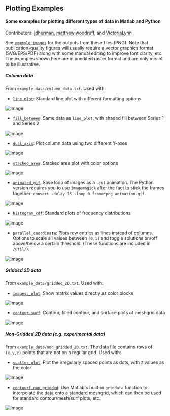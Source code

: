 ## Plotting Examples
#### Some examples for plotting different types of data in Matlab and Python
Contributors: [jdherman](https://github.com/jdherman), [matthewjwoodruff](https://github.com/matthewjwoodruff), and [VictoriaLynn ](https://github.com/VictoriaLynn)

See [`example_images`](https://github.com/jdherman/plotting-examples/tree/master/line_plot) for the outputs from these files (PNG). Note that publication-quality figures will usually require a vector graphics format (SVG/EPS/PDF) along with some manual editing to improve font clarity, etc. The examples shown here are in unedited raster format and are only meant to be illustrative.

##### Column data

From `example_data/column_data.txt`. Used with:

* [`line_plot`](https://github.com/jdherman/plotting-examples/tree/master/line_plot): Standard line plot with different formatting options

![Image](https://raw.github.com/jdherman/plotting-examples/master/example_images/line_plot.png)

* [`fill_between`](https://github.com/jdherman/plotting-examples/tree/master/fill_between): Same data as `line_plot`, with shaded fill between Series 1 and Series 2

![Image](https://raw.github.com/jdherman/plotting-examples/master/example_images/fill_between.png)

* [`dual_axis`](https://github.com/jdherman/plotting-examples/tree/master/dual_axis): Plot column data using two different Y-axes

![Image](https://raw.github.com/jdherman/plotting-examples/master/example_images/dual_axis.png)

* [`stacked_area`](https://github.com/jdherman/plotting-examples/tree/master/stacked_area): Stacked area plot with color options

![Image](https://raw.github.com/jdherman/plotting-examples/master/example_images/stacked_area.png)

* [`animated_gif`](https://github.com/jdherman/plotting-examples/tree/master/animated_gif): Save loop of images as a `.gif` animation.  The Python version requires you to use `imagemagick` after the fact to stick the frames together: `convert -delay 15 -loop 0 frame*png animation.gif`.

![Image](https://raw.github.com/jdherman/plotting-examples/master/example_images/animated_sinewave.gif)

* [`histogram_cdf`](https://github.com/jdherman/plotting-examples/tree/master/histogram_cdf): Standard plots of frequency distributions

![Image](https://raw.github.com/jdherman/plotting-examples/master/example_images/histogram_and_cdf.png)

* [`parallel_coordinate`](https://github.com/jdherman/plotting-examples/tree/master/parallel_coordinate): Plots row entries as lines instead of columns. Options to scale all values between `[0,1]` and toggle solutions on/off above/below a certain threshold. (These functions are included in `/util/`).

![Image](https://raw.github.com/jdherman/plotting-examples/master/example_images/parallel_coordinate.png)

##### Gridded 2D data

From `example_data/gridded_2D.txt`. Used with:

* [`imagesc_plot`](https://github.com/jdherman/plotting-examples/tree/master/imagesc_plot): Show matrix values directly as color blocks

![Image](https://raw.github.com/jdherman/plotting-examples/master/example_images/imagesc_plot.png)

* [`contour_surf`](https://github.com/jdherman/plotting-examples/tree/master/contour_surf): Contour, filled contour, and surface plots of meshgrid data

![Image](https://raw.github.com/jdherman/plotting-examples/master/example_images/contour_surf.png)

##### Non-Gridded 2D data (e.g. experimental data)

From `example_data/non_gridded_2D.txt`. The data file contains rows of `(x,y,z)` points that are not on a regular grid. Used with:

* [`scatter_plot`](https://github.com/jdherman/plotting-examples/tree/master/scatter_plot): Plot the irregularly spaced points as dots, with `Z` values as the color

![Image](https://raw.github.com/jdherman/plotting-examples/master/example_images/scatter_plot.png)

* [`contourf_non_gridded`](https://github.com/jdherman/plotting-examples/tree/master/contourf_non_gridded): Use Matlab's built-in `griddata` function to interpolate the data onto a standard meshgrid, which can then be used for standard contour/mesh/surf plots, etc.

![Image](https://raw.github.com/jdherman/plotting-examples/master/example_images/contourf_non_gridded.png)

